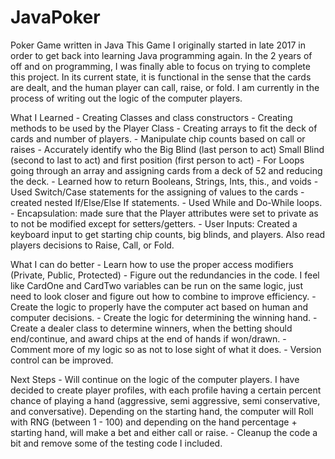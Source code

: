 # JavaPoker
Poker Game written in Java
This Game I originally started in late 2017 in order to get back into learning Java programming again.  In the 2 years of off and on
programming, I was finally able to focus on trying to complete this project. In its current state, it is functional in the sense that
the cards are dealt, and the human player can call, raise, or fold.  I am currently in the process of writing out the logic of the 
computer players.

What I Learned
    - Creating Classes and class constructors
    - Creating methods to be used by the Player Class
    - Creating arrays to fit the deck of cards and number of players.
    - Manipulate chip counts based on call or raises
    - Accurately identify who the Big Blind (last person to act) Small Blind (second to last to act) and first position (first person to
    act)
    - For Loops going through an array and assigning cards from a deck of 52 and reducing the deck.
    - Learned how to return Booleans, Strings, Ints, this., and voids
    - Used Switch/Case statements for the assigning of values to the cards
    - created nested If/Else/Else If statements. 
    - Used While and Do-While loops.
    - Encapsulation: made sure that the Player attributes were set to private as to not be modified except for setters/getters.
    - User Inputs: Created a keyboard input to get starting chip counts, big blinds, and players. Also read players decisions to Raise,
    Call, or Fold.

What I can do better
    - Learn how to use the proper access modifiers (Private, Public, Protected)
    - Figure out the redundancies in the code. I feel like CardOne and CardTwo variables can be run on the same logic, just need to look 
    closer and figure out how to combine to improve efficiency.
    - Create the logic to properly have the computer act based on human and computer decisions.
    - Create the logic for determining the winning hand.
    - Create a dealer class to determine winners, when the betting should end/continue, and award chips at the end of hands if won/drawn.
    - Comment more of my logic so as not to lose sight of what it does.
    - Version control can be improved.
    
Next Steps
    - Will continue on the logic of the computer players. I have decided to create player profiles, with each profile having a certain
    percent chance of playing a hand (aggressive, semi aggressive, semi conservative, and conversative).  Depending on the starting hand, 
    the computer will Roll with RNG (between 1 - 100) and depending on the hand percentage + starting hand, will make a bet and either call
    or raise.
    - Cleanup the code a bit and remove some of the testing code I included.
